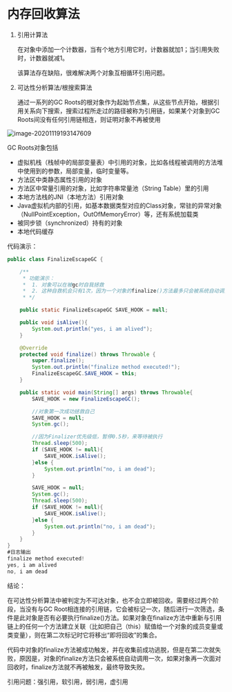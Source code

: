 # 内存回收算法



1. 引用计算法

   在对象中添加一个计数器，当有个地方引用它时，计数器就加1；当引用失败时，计数器就减1。

   该算法存在缺陷，很难解决两个对象互相循环引用问题。

   

2. 可达性分析算法/根搜索算法

   通过一系列的GC Roots的根对象作为起始节点集，从这些节点开始，根据引用关系向下搜索，搜索过程所走过的路径被称为引用链，如果某个对象到GC Roots间没有任何引用链相连，则证明对象不再被使用

![image-20201119193147609](C:\Users\oper\AppData\Roaming\Typora\typora-user-images\image-20201119193147609.png)

GC Roots对象包括

* 虚拟机栈（栈帧中的局部变量表）中引用的对象，比如各线程被调用的方法堆中使用到的参数，局部变量，临时变量等。
* 方法区中类静态属性引用的对象
* 方法区中常量引用的对象，比如字符串常量池（String Table）里的引用
* 本地方法栈的JNI（本地方法）引用对象
* Java虚拟机内部的引用，如基本数据类型对应的Class对象，常驻的异常对象（NullPointException，OutOfMemoryError）等，还有系统加载类
* 被同步锁（synchronized）持有的对象
* 本地代码缓存



代码演示：

```java
public class FinalizeEscapeGC {

    /**
     * 功能演示：
     *  1. 对象可以在被gc时自我拯救
     *  2. 这种自救机会只有1次，因为一个对象的finalize()方法最多只会被系统自动调用一次
     * */

    public static FinalizeEscapeGC SAVE_HOOK = null;

    public void isAlive(){
        System.out.println("yes, i am alived");
    }

    @Override
    protected void finalize() throws Throwable {
        super.finalize();
        System.out.println("finalize method executed!");
        FinalizeEscapeGC.SAVE_HOOK = this;
    }

    public static void main(String[] args) throws Throwable{
        SAVE_HOOK = new FinalizeEscapeGC();

        //对象第一次成功拯救自己
        SAVE_HOOK = null;
        System.gc();

        //因为Finalizer优先级低，暂停0.5秒，来等待被执行
        Thread.sleep(500);
        if (SAVE_HOOK != null){
            SAVE_HOOK.isAlive();
        }else {
            System.out.println("no, i am dead");
        }

        SAVE_HOOK = null;
        System.gc();
        Thread.sleep(500);
        if (SAVE_HOOK != null){
            SAVE_HOOK.isAlive();
        }else {
            System.out.println("no, i am dead");
        }
    }
}
#日志输出
finalize method executed!
yes, i am alived
no, i am dead
```

结论：

在可达性分析算法中被判定为不可达对象，也不会立即被回收。需要经过两个阶段，当没有与GC Root相连接的引用链，它会被标记一次，随后进行一次筛选，条件是此对象是否有必要执行finalize()方法。如果对象在finalize方法中重新与引用链上的任何一个方法建立关联（比如把自己（this）赋值给一个对象的成员变量或类变量），则在第二次标记时它将移出“即将回收”的集合。

代码中对象的finalize方法被成功触发，并在收集前成功逃脱，但是在第二次就失败，原因是，对象的finalize方法只会被系统自动调用一次，如果对象再一次面对回收时，finalize方法就不再被触发，最终导致失败。



引用问题：强引用，软引用，弱引用，虚引用